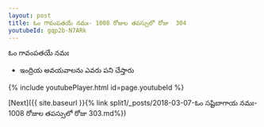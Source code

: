 ```yaml
---
layout: post
title: ఓం గావంపతయే నమః- 1008 రోజుల తపస్సులో రోజు  304
youtubeId: gqp2b-N7ARk
---
```

 
 
 ఓం గావంపతయే నమః  
 
 -  ఇంద్రియ అవయవాలను ఎవరు పని చేస్తారు 
 
  
 
  
 
 
 
 
 
 


{% include youtubePlayer.html id=page.youtubeId %}
 
[Next]({{ site.baseurl }}{% link  split1/_posts/2018-03-07-ఓం సష్టిబాగాయ నమః- 1008 రోజుల తపస్సులో రోజు  303.md%})
 
